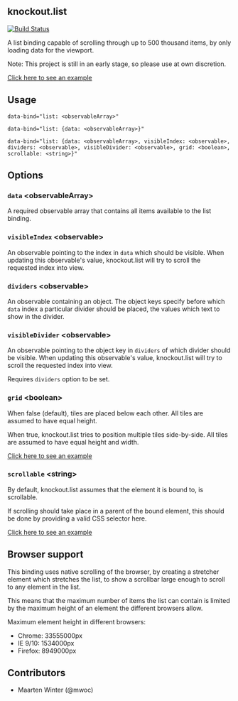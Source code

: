 ## knockout.list

[![Build Status](https://travis-ci.org/sunesimonsen/knockout.list.png?branch=master)](https://travis-ci.org/sunesimonsen/knockout.list)

A list binding capable of scrolling through up to 500 thousand items, by only loading data for the viewport.

Note: This project is still in an early stage, so please use at own discretion.

[Click here to see an example](http://sunesimonsen.github.com/knockout.list/examples/index.html)

## Usage

    data-bind="list: <observableArray>"

    data-bind="list: {data: <observableArray>}"

    data-bind="list: {data: <observableArray>, visibleIndex: <observable>, dividers: <observable>, visibleDivider: <observable>, grid: <boolean>, scrollable: <string>}"


## Options

### `data` \<observableArray\>

A required observable array that contains all items available to the list binding.

### `visibleIndex` \<observable\>

An observable pointing to the index in `data` which should be visible. When updating this observable's value, knockout.list will try to scroll the requested index into view.

### `dividers` \<observable\>

An observable containing an object. The object keys specify before which `data` index a particular divider should be placed, the values which text to show in the divider.

### `visibleDivider` \<observable\>

An observable pointing to the object key in `dividers` of which divider should be visible. When updating this observable's value, knockout.list will try to scroll the requested index into view.

Requires `dividers` option to be set.

### `grid` \<boolean\>

When false (default), tiles are placed below each other. All tiles are assumed to have equal height.

When true, knockout.list tries to position multiple tiles side-by-side. All tiles are assumed to have equal height and width.

[Click here to see an example](http://sunesimonsen.github.com/knockout.list/examples/grid.html)

### `scrollable` \<string\>

By default, knockout.list assumes that the element it is bound to, is scrollable.

If scrolling should take place in a parent of the bound element, this should be done by providing a valid CSS selector here.

[Click here to see an example](http://sunesimonsen.github.com/knockout.list/examples/scrollable.html)

## Browser support

This binding uses native scrolling of the browser, by creating a stretcher element which stretches the list, to show a scrollbar large enough to scroll to any element in the list.

This means that the maximum number of items the list can contain is limited by the maximum height of an element the different browsers allow.

Maximum element height in different browsers:

* Chrome: 33555000px
* IE 9/10: 1534000px
* Firefox: 8949000px

## Contributors

* Maarten Winter (@mwoc)
